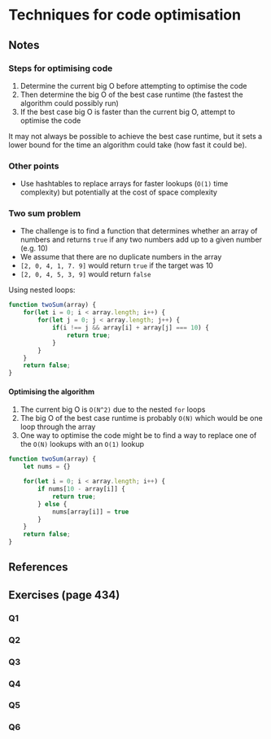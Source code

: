 # Techniques for code optimisation

## Notes

### Steps for optimising code

1. Determine the current big O before attempting to optimise the code
2. Then determine the big O of the best case runtime (the fastest the algorithm could possibly run)
3. If the best case big O is faster than the current big O, attempt to optimise the code

It may not always be possible to achieve the best case runtime, but it sets a lower bound for the time an algorithm could take (how fast it could be).

### Other points

- Use hashtables to replace arrays for faster lookups (`O(1)` time complexity) but potentially at the cost of space complexity

### Two sum problem

- The challenge is to find a function that determines whether an array of numbers and returns `true` if any two numbers add up to a given number (e.g. 10)
- We assume that there are no duplicate numbers in the array
- `[2, 0, 4, 1, 7. 9]` would return `true` if the target was 10
- `[2, 0, 4, 5, 3, 9]` would return `false`

Using nested loops:

```js
function twoSum(array) {
    for(let i = 0; i < array.length; i++) {
        for(let j = 0; j < array.length; j++) {
            if(i !== j && array[i] + array[j] === 10) {
                return true;
            }
        }
    }
    return false;
}
```

#### Optimising the algorithm

1. The current big O is `O(N^2)` due to the nested `for` loops
2. The big O of the best case runtime is probably `O(N)` which would be one loop through the array
3. One way to optimise the code might be to find a way to replace one of the `O(N)` lookups with an `O(1)` lookup

```js
function twoSum(array) {
    let nums = {}

    for(let i = 0; i < array.length; i++) {
        if nums[10 - array[i]] {
            return true;
        } else {
            nums[array[i]] = true
        }
    }
    return false;
}
```

## References

## Exercises (page 434)

### Q1

### Q2

### Q3

### Q4

### Q5

### Q6
